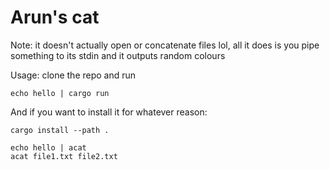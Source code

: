 # Arun's cat

Note: it doesn't actually open or concatenate files lol,
all it does is you pipe something to its stdin and it outputs
random colours


Usage: clone the repo and run 
```
echo hello | cargo run
```

And if you want to install it for whatever reason:

```
cargo install --path .
```

```
echo hello | acat
acat file1.txt file2.txt
```
